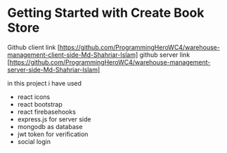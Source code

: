# Getting Started with Create Book Store

Github client link
[https://github.com/ProgrammingHeroWC4/warehouse-management-client-side-Md-Shahriar-Islam]
github server link
[https://github.com/ProgrammingHeroWC4/warehouse-management-server-side-Md-Shahriar-Islam]

in this project i have used 
* react icons
* react bootstrap
* react firebasehooks
* express.js for server side 
* mongodb as database
* jwt token for verification
* social login